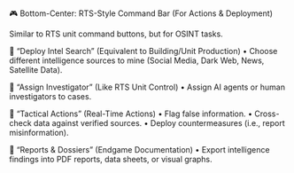 🎮 Bottom-Center: RTS-Style Command Bar (For Actions & Deployment)

Similar to RTS unit command buttons, but for OSINT tasks.

🔹 “Deploy Intel Search” (Equivalent to Building/Unit Production)
	•	Choose different intelligence sources to mine (Social Media, Dark Web, News, Satellite Data).

🔹 “Assign Investigator” (Like RTS Unit Control)
	•	Assign AI agents or human investigators to cases.

🔹 “Tactical Actions” (Real-Time Actions)
	•	Flag false information.
	•	Cross-check data against verified sources.
	•	Deploy countermeasures (i.e., report misinformation).

🔹 “Reports & Dossiers” (Endgame Documentation)
	•	Export intelligence findings into PDF reports, data sheets, or visual graphs.